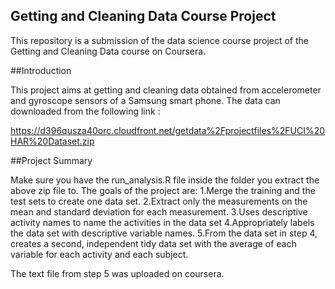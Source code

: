 ## Getting and Cleaning Data Course Project

This repository is a submission of the data science course project of the Getting and Cleaning Data course on Coursera.

##Introduction

This project aims at getting and cleaning data obtained from accelerometer and gyroscope sensors of a Samsung smart phone. The data can downloaded from the following link : 

https://d396qusza40orc.cloudfront.net/getdata%2Fprojectfiles%2FUCI%20HAR%20Dataset.zip

##Project Summary

Make sure you have the run_analysis.R file inside the folder you extract the above zip file to.
The goals of the project are:
1.Merge the training and the test sets to create one data set.
2.Extract only the measurements on the mean and standard deviation for each measurement. 
3.Uses descriptive activity names to name the activities in the data set
4.Appropriately labels the data set with descriptive variable names. 
5.From the data set in step 4, creates a second, independent tidy data set with the average of each variable for each activity and each subject.

The text file from step 5 was uploaded on coursera.
